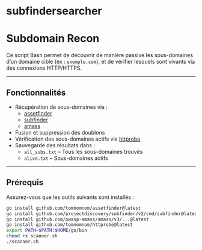 # subfindersearcher
#  Subdomain Recon 

Ce script Bash permet de découvrir de manière passive les sous-domaines d’un domaine cible (ex : `exemple.com`), et de vérifier lesquels sont vivants via des connexions HTTP/HTTPS.

---

## Fonctionnalités

- Récupération de sous-domaines via :
  - [assetfinder](https://github.com/tomnomnom/assetfinder)
  - [subfinder](https://github.com/projectdiscovery/subfinder)
  - [amass](https://github.com/owasp-amass/amass)
- Fusion et suppression des doublons
- Vérification des sous-domaines actifs via [httprobe](https://github.com/tomnomnom/httprobe)
- Sauvegarde des résultats dans :
  - `all_subs.txt` – Tous les sous-domaines trouvés
  - `alive.txt` – Sous-domaines actifs

---

##  Prérequis

Assurez-vous que les outils suivants sont installés :

```bash
go install github.com/tomnomnom/assetfinder@latest
go install github.com/projectdiscovery/subfinder/v2/cmd/subfinder@latest
go install github.com/owasp-amass/amass/v3/...@latest
go install github.com/tomnomnom/httprobe@latest
export PATH=$PATH:$HOME/go/bin
chmod +x scanner.sh
./scanner.sh
